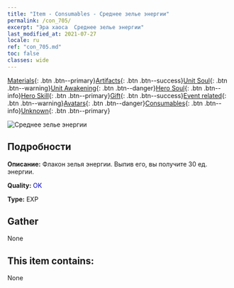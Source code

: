```yaml
---
title: "Item - Consumables - Среднее зелье энергии"
permalink: /con_705/
excerpt: "Эра хаоса  Среднее зелье энергии"
last_modified_at: 2021-07-27
locale: ru
ref: "con_705.md"
toc: false
classes: wide
---
```

 [Materials](/ItemsRU/){: .btn .btn--primary}[Artifacts](/ItemsRU/Artifacts/){: .btn .btn--success}[Unit Soul](/ItemsRU/UnitSoul/){: .btn .btn--warning}[Unit Awakening](/ItemsRU/UnitAwakening/){: .btn .btn--danger}[Hero Soul](/ItemsRU/HeroSoul/){: .btn .btn--info}[Hero Skill](/ItemsRU/HeroSkill/){: .btn .btn--primary}[Gift](/ItemsRU/Gift/){: .btn .btn--success}[Event related](/ItemsRU/Events/){: .btn .btn--warning}[Avatars](/ItemsRU/Avatars/){: .btn .btn--danger}[Consumables](/ItemsRU/Consumables/){: .btn .btn--info}[Unknown](/ItemsRU/Unknown/){: .btn .btn--primary}

 ![Среднее зелье энергии](/images/t/i_505.png)

## Подробности
 **Описание:** Флакон зелья энергии. Выпив его, вы получите 30 ед. энергии.

 **Quality:** <span style="color: #0000CD">OK</span>

 **Type:** EXP

## Gather

  None

## This item contains:

  None

